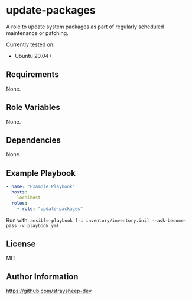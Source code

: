 update-packages
===============

A role to update system packages as part of regularly scheduled maintenance or patching.

Currently tested on:

- Ubuntu 20.04+

Requirements
------------

None.

Role Variables
--------------

None.

Dependencies
------------

None.

Example Playbook
----------------

```yml
- name: "Example Playbook"
  hosts:
    localhost
  roles:
    - role: "update-packages"
```

Run with: `ansible-playbook [-i inventory/inventory.ini] --ask-become-pass -v playbook.yml`

License
-------

MIT

Author Information
------------------

<https://github.com/straysheep-dev>
